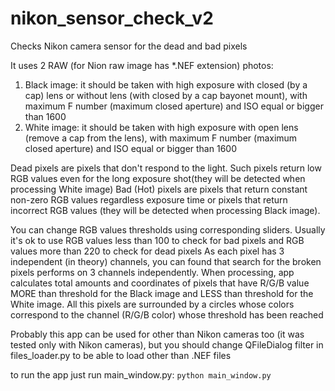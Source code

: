 # nikon_sensor_check_v2
Checks Nikon camera sensor for the dead and bad pixels

It uses 2 RAW (for Nion raw image has *.NEF extension) photos: 
1. Black image: it should be taken with high exposure with closed (by a cap) lens or without lens (with closed by a cap bayonet mount), with maximum F number (maximum closed aperture) and ISO equal or bigger than 1600
2. White image: it should be taken with high exposure with open lens (remove a cap from the lens), with maximum F number (maximum closed aperture) and ISO equal or bigger than 1600

Dead pixels are pixels that don't respond to the light. Such pixels return low RGB values even for the long exposure shot(they will be detected when processing White image)
Bad (Hot) pixels are pixels that return constant non-zero RGB values regardless exposure time or pixels that return incorrect RGB values (they will be detected when processing Black image).


You can change RGB values thresholds using corresponding sliders.
Usually it's ok to use RGB values less than 100 to check for bad pixels and RGB values more than 220 to check for dead pixels
As each pixel has 3 independent (in theory) channels, you can found that search for the broken pixels performs on 3 channels independently.
When processing, app calculates total amounts and coordinates of pixels that have R/G/B value MORE than threshold for the Black image and LESS than threshold for the White image.
All this pixels are surrounded by a circles whose colors correspond to the channel (R/G/B color) whose threshold has been reached

Probably this app can be used for other than Nikon cameras too (it was tested only with Nikon cameras), but you should change QFileDialog filter in files_loader.py to be able to load other than .NEF files


to run the app just run main_window.py:
`python main_window.py`
